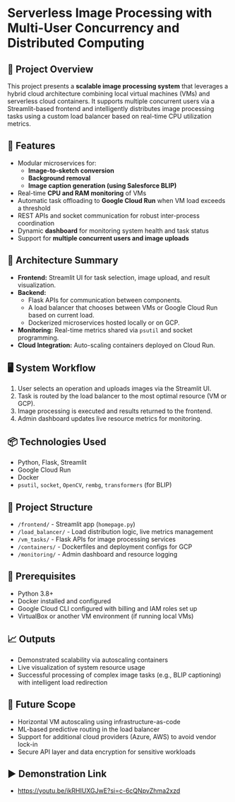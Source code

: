 # Serverless Image Processing with Multi-User Concurrency and Distributed Computing

## 📄 Project Overview
This project presents a **scalable image processing system** that leverages a hybrid cloud architecture combining local virtual machines (VMs) and serverless cloud containers. It supports multiple concurrent users via a Streamlit-based frontend and intelligently distributes image processing tasks using a custom load balancer based on real-time CPU utilization metrics.

## 🔧 Features
- Modular microservices for:
  - **Image-to-sketch conversion**
  - **Background removal**
  - **Image caption generation (using Salesforce BLIP)**
- Real-time **CPU and RAM monitoring** of VMs
- Automatic task offloading to **Google Cloud Run** when VM load exceeds a threshold
- REST APIs and socket communication for robust inter-process coordination
- Dynamic **dashboard** for monitoring system health and task status
- Support for **multiple concurrent users and image uploads**

## 🧠 Architecture Summary
- **Frontend:** Streamlit UI for task selection, image upload, and result visualization.
- **Backend:** 
  - Flask APIs for communication between components.
  - A load balancer that chooses between VMs or Google Cloud Run based on current load.
  - Dockerized microservices hosted locally or on GCP.
- **Monitoring:** Real-time metrics shared via `psutil` and socket programming.
- **Cloud Integration:** Auto-scaling containers deployed on Cloud Run.

## 🖥️ System Workflow
1. User selects an operation and uploads images via the Streamlit UI.
2. Task is routed by the load balancer to the most optimal resource (VM or GCP).
3. Image processing is executed and results returned to the frontend.
4. Admin dashboard updates live resource metrics for monitoring.

## 📦 Technologies Used
- Python, Flask, Streamlit
- Google Cloud Run
- Docker
- `psutil`, `socket`, `OpenCV`, `rembg`, `transformers` (for BLIP)

## 📁 Project Structure
- `/frontend/` - Streamlit app (`homepage.py`)
- `/load_balancer/` - Load distribution logic, live metrics management
- `/vm_tasks/` - Flask APIs for image processing services
- `/containers/` - Dockerfiles and deployment configs for GCP
- `/monitoring/` - Admin dashboard and resource logging

## 📌 Prerequisites
- Python 3.8+
- Docker installed and configured
- Google Cloud CLI configured with billing and IAM roles set up
- VirtualBox or another VM environment (if running local VMs)

## 📈 Outputs
- Demonstrated scalability via autoscaling containers
- Live visualization of system resource usage
- Successful processing of complex image tasks (e.g., BLIP captioning) with intelligent load redirection

## 🚀 Future Scope
- Horizontal VM autoscaling using infrastructure-as-code
- ML-based predictive routing in the load balancer
- Support for additional cloud providers (Azure, AWS) to avoid vendor lock-in
- Secure API layer and data encryption for sensitive workloads

## ▶️ Demonstration Link
- https://youtu.be/ikRHIUXGJwE?si=c-6cQNpvZhma2xzd
